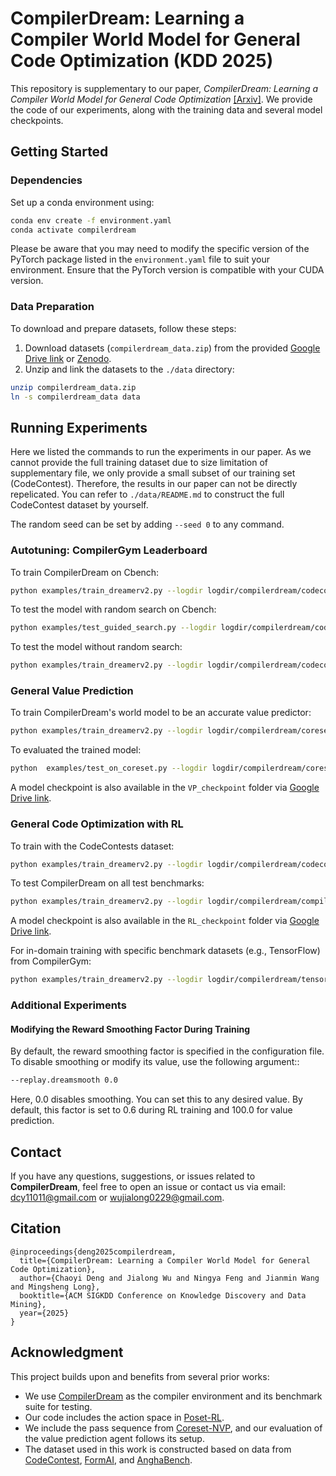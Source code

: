 # CompilerDream: Learning a Compiler World Model for General Code Optimization (KDD 2025)

This repository is supplementary to our paper, *CompilerDream: Learning a Compiler World Model for General Code Optimization* [[Arxiv]](https://arxiv.org/abs/2404.16077). We provide the code of our experiments, along with the training data and several model checkpoints.

## Getting Started

### Dependencies

Set up a conda environment using:

```bash
conda env create -f environment.yaml
conda activate compilerdream
```

Please be aware that you may need to modify the specific version of the PyTorch package listed in the `environment.yaml` file to suit your environment. Ensure that the PyTorch version is compatible with your CUDA version.


### Data Preparation

To download and prepare datasets, follow these steps:

1. Download datasets (`compilerdream_data.zip`) from the provided [Google Drive link](https://drive.google.com/drive/folders/1fbJGZ52TRv0K3eMd2nIgbLf8ZQKb8H49?usp=sharing) or [Zenodo](https://doi.org/10.5281/zenodo.15549673).
2. Unzip and link the datasets to the `./data` directory:

```bash
unzip compilerdream_data.zip
ln -s compilerdream_data data
```

## Running Experiments

Here we listed the commands to run the experiments in our paper. As we cannot provide the full training dataset due to size limitation of supplementary file, we only provide a small subset of our training set (CodeContest). Therefore, the results in our paper can not be directly repelicated. You can refer to `./data/README.md` to construct the full CodeContest dataset by yourself.

The random seed can be set by adding `--seed 0` to any command.



### Autotuning: CompilerGym Leaderboard

To train CompilerDream on Cbench:

```bash
python examples/train_dreamerv2.py --logdir logdir/compilerdream/codecontest_cbench_nolimit --configs compilergym compilergym_dv3 cbench_train_nolimit  --enable_test True --test_interval 5 --eval_eps 100 --save_all_models True
```

To test the model with random search on Cbench:

```bash
python examples/test_guided_search.py --logdir logdir/compilerdream/codecontest_cbench_test --configs compilergym compilergym_dv3 cbench_train_nolimit  --task compilergym_cbench --load_logdir [path/to/model/directory]  --no_eval True
```

To test the model without random search:

```bash
python examples/train_dreamerv2.py --logdir logdir/compilerdream/codecontest_cbench_200step --configs compilergym compilergym_dv3 test --task compilergym_cbench --enable_test True --test_interval 5 --eval_eps 100 --save_all_models True --test_dataset cbench --test_eps 23 --eval_eps 23 --compilergym.act_space 'NoLimit'  --load_logdir [path/to/model/directory]
```

### General Value Prediction

To train CompilerDream's world model to be an accurate value predictor:

```bash
python examples/train_dreamerv2.py --logdir logdir/compilerdream/coreset_train --configs compilergym compilergym_dv3 coreset_train --task compilergym_file_dataset_codecontest --enable_test True --test_interval 5 --save_all_models True --no_eval True
```

To evaluated the trained model:

```bash
python  examples/test_on_coreset.py --logdir logdir/compilerdream/coreset_eval --configs compilergym compilergym_dv3 coreset_test --task compilergym_cbench --load_logdir [path/to/model/directory] --no_eval True  
```
A model checkpoint is also available in the `VP_checkpoint` folder via [Google Drive link](https://drive.google.com/drive/folders/1fbJGZ52TRv0K3eMd2nIgbLf8ZQKb8H49?usp=sharing).

### General Code Optimization with RL

To train with the CodeContests dataset:

```bash
python examples/train_dreamerv2.py --logdir logdir/compilerdream/codecontest_trained --configs compilergym compilergym_dv3 --task compilergym_file_dataset_codecontest --enable_test True --test_interval 5 --eval_eps 100 --save_all_models True
```

To test CompilerDream on all test benchmarks:

```bash
python examples/train_dreamerv2.py --logdir logdir/compilerdream/compilergym_eval --configs compilergym compilergym_dv3 test --task compilergym_cbench --load_logdir [path/to/model/directory]
```
A model checkpoint is also available in the `RL_checkpoint` folder via [Google Drive link](https://drive.google.com/drive/folders/1fbJGZ52TRv0K3eMd2nIgbLf8ZQKb8H49?usp=sharing).


For in-domain training with specific benchmark datasets (e.g., TensorFlow) from CompilerGym:

```bash
python examples/train_dreamerv2.py --logdir logdir/compilerdream/tensorflow_trained --configs compilergym compilergym_dv3 --task compilergym_tensorflow --enable_val True
```
### Additional Experiments

#### Modifying the Reward Smoothing Factor During Training

By default, the reward smoothing factor is specified in the configuration file. To disable smoothing or modify its value, use the following argument::
```bash
--replay.dreamsmooth 0.0
```
Here, 0.0 disables smoothing. You can set this to any desired value. By default, this factor is set to 0.6 during RL training and 100.0 for value prediction.


## Contact

If you have any questions, suggestions, or issues related to **CompilerDream**, feel free to open an issue or contact us via email:
[dcy11011@gmail.com](mailto:dcy11011@gmail.com)
 or [wujialong0229@gmail.com](mailto:wujialong0229@gmail.com).



## Citation

```
@inproceedings{deng2025compilerdream,
  title={CompilerDream: Learning a Compiler World Model for General Code Optimization},
  author={Chaoyi Deng and Jialong Wu and Ningya Feng and Jianmin Wang and Mingsheng Long},
  booktitle={ACM SIGKDD Conference on Knowledge Discovery and Data Mining},
  year={2025}
}
```

## Acknowledgment

This project builds upon and benefits from several prior works:
* We use [CompilerDream](https://github.com/facebookresearch/CompilerGym) as the compiler environment and its benchmark suite for testing.
* Our code includes the action space in [Poset-RL](https://www.computer.org/csdl/proceedings-article/ispass/2022/595400a121/1Eyg5Q4MxB6).
* We include the pass sequence from  [Coreset-NVP](https://proceedings.mlr.press/v202/liang23f/liang23f.pdf), and our evaluation of the value prediction agent follows its setup.
* The dataset used in this work is constructed based on data from [CodeContest](https://github.com/google-deepmind/code_contests), [FormAI](https://github.com/FormAI-Dataset/FormAI-dataset/), and [AnghaBench](https://homepages.dcc.ufmg.br/~fernando/publications/papers/FaustinoCGO21.pdf).

